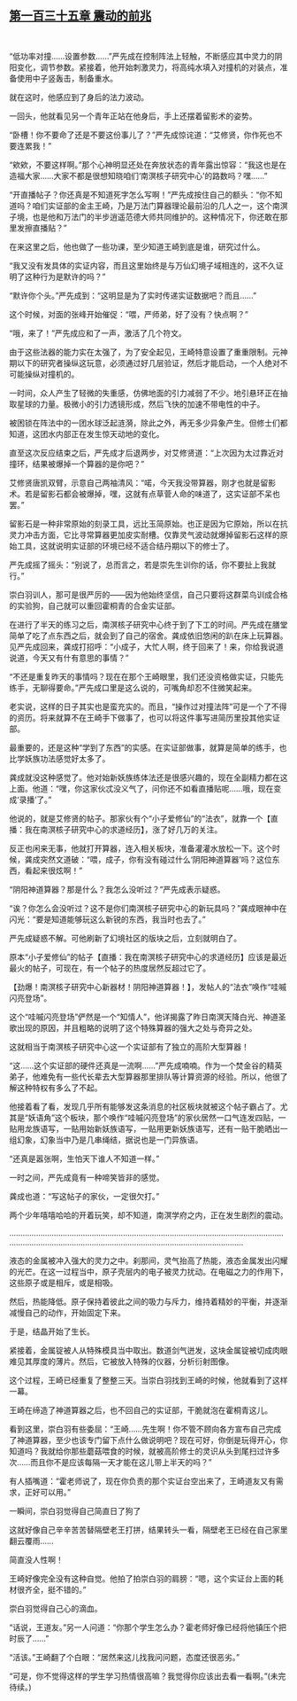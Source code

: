 ## [第一百三十五章 震动的前兆](https://www.xxbiquge.com/11_11207/9135597.html)
﻿

  “低功率对撞……设置参数……”严先成在控制阵法上轻触，不断感应其中灵力的阴阳变化，调节参数。紧接着，他开始刺激灵力，将高纯水填入对撞机的对装点，准备使用中子竖轰击，制备重水。

  就在这时，他感应到了身后的法力波动。

  一回头，他就看见另一个青年正站在他身后，手上还摆着留影术的姿势。

  “卧槽！你不要命了还是不要这份事儿了？”严先成惊诧道：“艾修贤，你作死也不要连累我！”

  “欸欸，不要这样啊。”那个心神明显还处在奔放状态的青年露出惊容：“我这也是在造福大家……大家不都是很想知晓咱们‘南溟核子研究中心’的路数吗？嘿……”

  “开直播帖子？你还真是不知道死字怎么写啊！”严先成按住自己的额头：“你不知道吗？咱们实证部的金主王崎，乃是万法门算器理论最前沿的几人之一，这个南溟子境，也是他和万法门的半步逍遥范德大师共同维护的。这种情况下，你还敢在那里发擦直播贴？”

  在来这里之后，他也做了一些功课，至少知道王崎到底是谁，研究过什么。

  “我又没有发具体的实证内容，而且这里始终是与万仙幻境子域相连的，这不久证明了这种行为是默许的吗？”

  “默许你个头。”严先成到：“这明显是为了实时传递实证数据吧？而且……”

  这个时候，对面的张峰开始催促：“喂，严师弟，好了没有？快点啊？”

  “哦，来了！”严先成应和了一声，激活了几个符文。

  由于这些法器的能力实在太强了，为了安全起见，王崎特意设置了重重限制。元神期以下的研究者操纵这玩意，必须通过好几层验证，然后才能启动，一个人绝对不可能操纵对撞机的。

  一时间，众人产生了轻微的失重感，仿佛地面的引力减弱了不少。地引悬环正在抽取星球的力量。极微小的引力透镜形成，然后飞快的加速不带电性的中子。

  被困锁在阵法中的一团水球泛起涟漪，除此之外，再无多少异象产生。但修士们都知道，这团水内部正在发生惊天动地的变化。

  直至这次反应结束之后，严先成才后退两步，对艾修贤道：“上次因为太过靠近对撞环，结果被爆掉一个算器的是你吧？”

  艾修贤唐凯双臂，示意自己两袖清风：“喏，今天我没带算器，刚才也就是留影术。若是留影石都会被爆掉，嘿，这就有点草菅人命的味道了，这实证部不呆也罢。”

  留影石是一种非常原始的刻录工具，远比玉简原始。也正是因为它原始，所以在抗灵力冲击方面，它比寻常算器更加皮实耐槽。仅靠灵气波动就爆掉留影石这样的原始工具，这就说明实证部的环境已经不适合结丹期以下的修士了。

  严先成摇了摇头：“别说了，总而言之，若是崇先生训你的话，你不要扯上我就行。”

  崇白羽训人，那可是很严厉的——因为他始终坚信，自己只要将这群菜鸟训成合格的实验狗，自己就可以重回霍桐青的合金实证部。

  在进行了半天的练习之后，南溟核子研究中心终于到了下工的时间。严先成在膳堂简单了吃了点东西之后，就会到了自己的宿舍。龚成依旧悠闲的趴在床上玩算器。见严先成回来，龚成打招呼：“小成子，大忙人啊，终于回来了！来，你给我说道说道，今天又有什有意思的事情？”

  “不还是重复昨天的事情吗？现在在那个王崎眼里，我们还没资格做实证，只能先练手，无聊得要命。”严先成口里是这么说的，可嘴角却忍不住微笑起来。

  老实说，这样的日子其实也是蛮充实的。而且，“操作过对撞法阵”可是一个了不得的资历。将来就算不在王崎手下做事了，也可以将这件事写进简历里投其他实证部。

  最重要的，还是这种“学到了东西”的实感。在实证部做事，就算是简单的练手，也比学妖族功法感觉好太多了。

  龚成就没这种感觉了。他对始新妖族练体法还是很感兴趣的，现在全副精力都在这上面。他道：“嘿，你这家伙忒没义气了，问你还不如看直播贴呢……哦，现在变成‘录播’了。”

  他说的，就是艾修贤的帖子。那家伙有个“小子爱修仙”的“法衣”，就靠一个【直播：我在南溟核子研究中心的求道经历】，涨了好几万的关注。

  反正也闲来无事，他就打开算器，连入相关板块，准备灌灌水放松一下。这个时候，龚成突然文道破：“喂，成子，你有没有碰过什么‘阴阳神道算器’吗？这位东西，看起来很炫啊！”

  “阴阳神道算器？那是什么？我怎么没听过？”严先成表示疑惑。

  “诶？你怎么会没听过？这不是你们南溟核子研究中心的新玩具吗？”龚成眼神中在闪光：“要是知道能够玩这么新锐的东西，我当时也去了。”

  严先成疑惑不解。可他刷新了幻境社区的版块之后，立刻就明白了。

  原本“小子爱修仙”的帖子【直播：我在南溟核子研究中心的求道经历】应该是最近最火的帖子，可现在，有一个帖子的热度居然反超过它了。

  【劲爆！南溟核子研究中心新器材！阴阳神道算器！】，发帖人的“法衣”唤作“哇嘁闪亮登场”。

  这个“哇嘁闪亮登场”俨然是一个“知情人”，他详揭露了昨日南溟天降白光、神道圣歌出现的原因，并且粗略的说明了这个特殊算器的强大之处与奇异之处。

  这就相当于南溟核子研究中心这一个实证部有了独立的高阶大型算器！

  “这……这个实证部的硬件还真是一流啊……”严先成喃喃。作为一个焚金谷的精英弟子，他难免有一些代长辈去大型算器那里排队等计算资源的经验。所以，他很了解这种特权有多么了不起。

  他接着看了看，发现几乎所有能够发这条消息的社区板块就被这个帖子霸占了。尤其是“妖语角”这个板块，那个唤作“哇嘁闪亮登场”的家伙居然一口气连发四贴，一贴用龙族语写，一贴用始新妖族语写，一贴用更新妖族语写，还有一贴干脆晒出一组幻象，幻象当中乃是几串绳结，据说也是一门异族语。

  “还真是嚣张啊，生怕天下谁人不知道一样。”

  一时之间，严先成竟有一种啼笑皆非的感觉。

  龚成也道：“写这帖子的家伙，一定很欠打。”

  两个少年嘻嘻哈哈的开着玩笑，却不知道，南溟学府之内，正在发生剧烈的震动。

  …………………………………………………………………………………………………………………………………………………………………………………………………………

  液态的金属被冲入强大的灵力之中。刹那间，灵气抬高了热能，液态金属发出闪耀的光芒。在这一过程当中，原子壳层内的电子被灵力扰动。在电磁之力的作用下，这些原子或是相斥，或是相吸。

  然后，热能降低。原子保持着彼此之间的吸力与斥力，维持着精妙的平衡，并逐渐减慢自己的动作，开始固定下来。

  于是，结晶开始了生长。

  紧接着，金属锭被人从特殊模具当中取出。数道剑气迸发，这块金属锭被切成肉眼难见其厚度的薄片。然后，它被放入特殊的仪器，分析衍射图像。

  这个过程，王崎已经重复了整整三天。当崇白羽找到王崎的时候，他就看到了这样一幕。

  王崎在缔造了神道算器之后，也不回自己的实证部，干脆就泡在霍桐青这儿。

  看到这里，崇白羽有些委屈：“王崎……先生啊！你不管不顾向各方宣布自己完成了神道算器，至少也该专门留下点什么做说明吧？现在可好，你倒是玩得开心，你知道吗？我就给你那些蘑菇喂食的时候，就被高阶修士的灵识从头到尾扫过许多次……而且你不是应该每隔一天才能在这儿带上半天的吗？”

  有人插嘴道：“霍老师说了，现在你负责的那个实证台空出来了，王崎道友又有需求，正好可以用。”

  一瞬间，崇白羽觉得自己简直日了狗了

  这就好像自己辛辛苦苦替隔壁老王打拼，结果转头一看，隔壁老王已经在自己家里翻云覆雨……

  简直没人性啊！

  王崎好像完全没有这种自觉。他拍了拍崇白羽的肩膀：“嗯，这个实证台上面的耗材很齐全，挺不错的。”

  崇白羽觉得自己心的滴血。

  “话说，王道友。”另一人问道：“你那个学生怎么办？霍老师好像已经将他镇压个把时辰了……”

  “活该。”王崎翻了个白眼：“居然来这儿找我问问题，态度还很恶劣。”

  “可是，你不觉得这样的学生学习热情很高嘛？我觉得你应该出去看一看啊。”(未完待续。)

